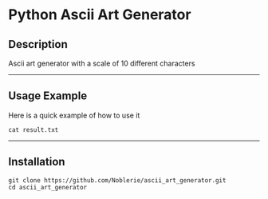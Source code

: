 # Python Ascii Art Generator

## Description

Ascii art generator with a scale of 10 different characters

--------
## Usage Example

Here is a quick example of how to use it

```./generator example.png
cat result.txt
```
--------
## Installation

```
git clone https://github.com/Noblerie/ascii_art_generator.git
cd ascii_art_generator
```